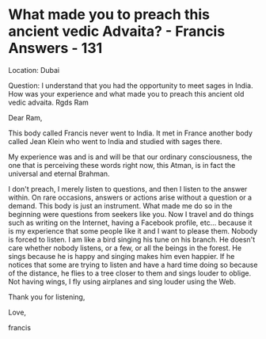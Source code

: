 # What made you to preach this ancient vedic Advaita? - Francis Answers - 131

Location: Dubai 

Question: I understand that you had the opportunity to meet sages in India. How was your experience and what made you to preach this ancient old vedic advaita. Rgds Ram

Dear Ram,

This body called Francis never went to India. It met in France another body called Jean Klein who went to India and studied with sages there. 

My experience was and is and will be that our ordinary consciousness, the one that is perceiving these words right now, this Atman, is in fact the universal and eternal Brahman. 

I don't preach, I merely listen to questions, and then I listen to the answer within. On rare occasions, answers or actions arise without a question or a demand. This body is just an instrument. What made me do so in the beginning were questions from seekers like you. Now I travel and do things such as writing on the Internet, having a Facebook profile, etc… because it is my experience that some people like it and I want to please them. Nobody is forced to listen. I am like a bird singing his tune on his branch. He doesn't care whether nobody listens, or a few, or all the beings in the forest. He sings because he is happy and singing makes him even happier. If he notices that some are trying to listen and have a hard time doing so because of the distance, he flies to a tree closer to them and sings louder to oblige. Not having wings, I fly using airplanes and sing louder using the Web. 

Thank you for listening,

Love,

francis

